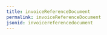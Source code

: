 ```yaml
---
title: invoiceReferenceDocument
permalink: invoiceReferenceDocument
jsonid: invoicereferencedocument
---
```


